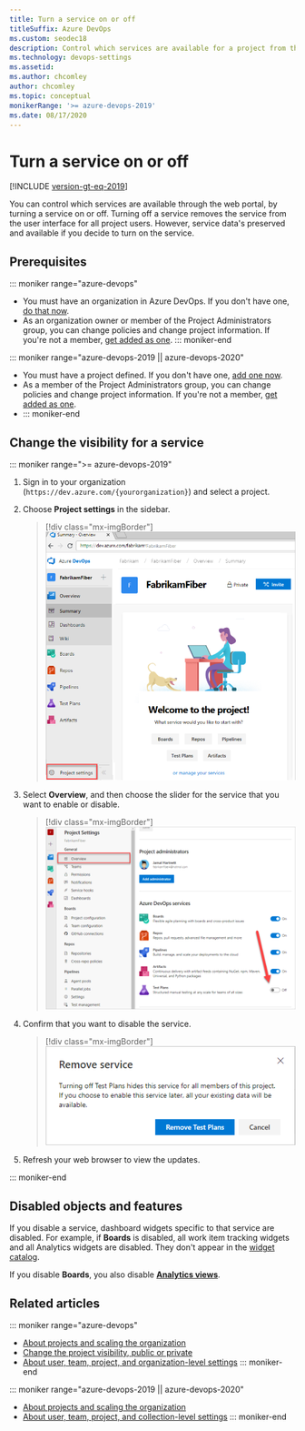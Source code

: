 ```yaml
---
title: Turn a service on or off
titleSuffix: Azure DevOps
ms.custom: seodec18
description: Control which services are available for a project from the web portal for Azure DevOps.  
ms.technology: devops-settings
ms.assetid: 
ms.author: chcomley
author: chcomley
ms.topic: conceptual
monikerRange: '>= azure-devops-2019'  
ms.date: 08/17/2020
---
```


# Turn a service on or off

[!INCLUDE [version-gt-eq-2019](../../includes/version-gt-eq-2019.md)]

You can control which services are available through the web portal, by turning a service on or off. Turning off a service removes the service from the user interface for all project users. However, service data's preserved and available if you decide to turn on the service.  

## Prerequisites

::: moniker range="azure-devops"

- You must have an organization in Azure DevOps. If you don't have one, [do that now](../../user-guide/sign-up-invite-teammates.md).
- As an organization owner or member of the Project Administrators group, you can change policies and change project information. If you're not a member, [get added as one](../security/change-project-level-permissions.md).
::: moniker-end

::: moniker range="azure-devops-2019 || azure-devops-2020"
- You must have a project defined. If you don't have one, [add one now](../projects/create-project.md).
- As a member of the Project Administrators group, you can change policies and change project information. If you're not a member, [get added as one](../security/change-project-level-permissions.md).
- 
  ::: moniker-end

## Change the visibility for a service  

::: moniker range=">= azure-devops-2019"

1. Sign in to your organization (```https://dev.azure.com/{yourorganization}```) and select a project.
2. Choose **Project settings** in the sidebar.

	> [!div class="mx-imgBorder"]  
	> ![Open project settings](../../media/settings/open-project-settings-vert-brn.png)  

3. Select **Overview**, and then choose the slider for the service that you want to enable or disable.

	> [!div class="mx-imgBorder"]  
	> ![Project Settings > Overview to services](media/services/set-service-visibility.png)  

4. Confirm that you want to disable the service.

	> [!div class="mx-imgBorder"]  
	> ![Disable a service confirmation dialog](media/services/remove-test-service.png)

5. Refresh your web browser to view the updates.

::: moniker-end

## Disabled objects and features

If you disable a service, dashboard widgets specific to that service are disabled. For example, if **Boards** is disabled, all work item tracking widgets and all Analytics widgets are disabled. They don't appear in the [widget catalog](../../report/dashboards/widget-catalog.md).

If you disable **Boards**, you also disable [**Analytics views**](../../report/powerbi/what-are-analytics-views.md).

## Related articles

::: moniker range="azure-devops"
- [About projects and scaling the organization](../projects/about-projects.md)  
- [Change the project visibility, public or private](../public/make-project-public.md)
- [About user, team, project, and organization-level settings](about-settings.md)
::: moniker-end

::: moniker range="azure-devops-2019 || azure-devops-2020"
- [About projects and scaling the organization](../projects/about-projects.md)  
- [About user, team, project, and collection-level settings](about-settings.md)
::: moniker-end